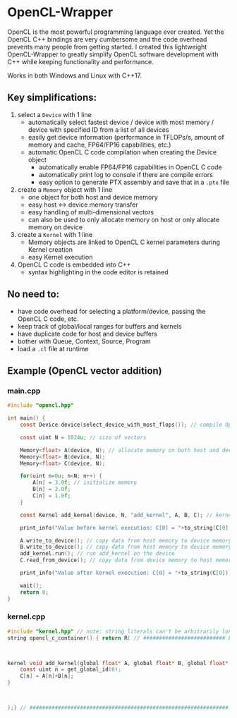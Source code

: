 # OpenCL-Wrapper
OpenCL is the most powerful programming language ever created. Yet the OpenCL C++ bindings are very cumbersome and the code overhead prevents many people from getting started.
I created this lightweight OpenCL-Wrapper to greatly simplify OpenCL software development with C++ while keeping functionality and performance.

Works in both Windows and Linux with C++17.

## Key simplifications:
1. select a `Device` with 1 line
   - automatically select fastest device / device with most memory / device with specified ID from a list of all devices
   - easily get device information (performance in TFLOPs/s, amount of memory and cache, FP64/FP16 capabilities, etc.)
   - automatic OpenCL C code compilation when creating the Device object
     - automatically enable FP64/FP16 capabilities in OpenCL C code
     - automatically print log to console if there are compile errors
     - easy option to generate PTX assembly and save that in a `.ptx` file
2. create a `Memory` object with 1 line
   - one object for both host and device memory
   - easy host <-> device memory transfer
   - easy handling of multi-dimensional vectors
   - can also be used to only allocate memory on host or only allocate memory on device
3. create a `Kernel` with 1 line
   - Memory objects are linked to OpenCL C kernel parameters during Kernel creation
   - easy Kernel execution
4. OpenCL C code is embedded into C++
   - syntax highlighting in the code editor is retained

## No need to:
- have code overhead for selecting a platform/device, passing the OpenCL C code, etc.
- keep track of global/local ranges for buffers and kernels
- have duplicate code for host and device buffers
- bother with Queue, Context, Source, Program
- load a `.cl` file at runtime

## Example (OpenCL vector addition)
### main.cpp
```c
#include "opencl.hpp"

int main() {
	const Device device(select_device_with_most_flops()); // compile OpenCL C code for the fastest available device

	const uint N = 1024u; // size of vectors

	Memory<float> A(device, N); // allocate memory on both host and device
	Memory<float> B(device, N);
	Memory<float> C(device, N);

	for(uint n=0u; n<N; n++) {
		A[n] = 3.0f; // initialize memory
		B[n] = 2.0f;
		C[n] = 1.0f;
	}

	const Kernel add_kernel(device, N, "add_kernel", A, B, C); // kernel that runs on the device

	print_info("Value before kernel execution: C[0] = "+to_string(C[0]));

	A.write_to_device(); // copy data from host memory to device memory
	B.write_to_device(); // copy data from host memory to device memory
	add_kernel.run(); // run add_kernel on the device
	C.read_from_device(); // copy data from device memory to host memory

	print_info("Value after kernel execution: C[0] = "+to_string(C[0]));

	wait();
	return 0;
}
```

### kernel.cpp
```c
#include "kernel.hpp" // note: string literals can't be arbitrarily long, so periodically interrupt with )+R(
string opencl_c_container() { return R( // ########################## begin of OpenCL C code ####################################################################



kernel void add_kernel(global float* A, global float* B, global float* C) { // equivalent to "for(int n=0; n<N; n++) {", but executed in parallel
	const uint n = get_global_id(0);
	C[n] = A[n]+B[n];
}



);} // ############################################################### end of OpenCL C code #####################################################################
```
